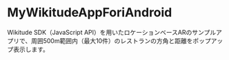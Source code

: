 # MyWikitudeAppForiAndroid
Wikitude SDK（JavaScript API）を用いたロケーションベースARのサンプルアプリで、周囲500m範囲内（最大10件）のレストランの方角と距離をポップアップ表示します。
